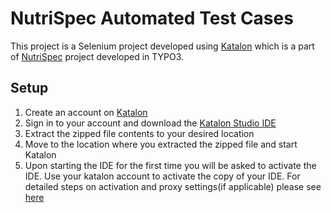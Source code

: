 # NutriSpec Automated Test Cases

This project is a Selenium project developed using [Katalon](https://www.katalon.com/) which is a part of [NutriSpec](https://github.com/nikhilgosavi007/nutrition-web) project developed in TYPO3.

## Setup

1. Create an account on [Katalon](https://www.katalon.com/sign-up/)
2. Sign in to your account and download the [Katalon Studio IDE](https://www.katalon.com/download)
3. Extract the zipped file contents to your desired location
4. Move to the location where you extracted the zipped file and start Katalon
5. Upon starting the IDE for the first time you will be asked to activate the IDE. Use your katalon account to activate the copy of your IDE. For detailed steps on activation and proxy settings(if applicable) please see [here](https://docs.katalon.com/katalon-studio/docs/katalon-studio-activation-since-70.html)
